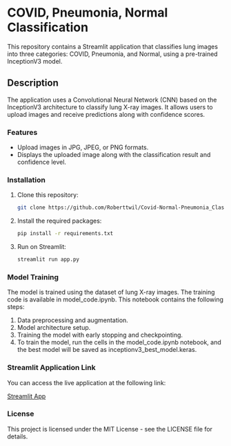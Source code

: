 # COVID, Pneumonia, Normal Classification

This repository contains a Streamlit application that classifies lung images into three categories: COVID, Pneumonia, and Normal, using a pre-trained InceptionV3 model.




## Description

The application uses a Convolutional Neural Network (CNN) based on the InceptionV3 architecture to classify lung X-ray images. It allows users to upload images and receive predictions along with confidence scores.

### Features
- Upload images in JPG, JPEG, or PNG formats.
- Displays the uploaded image along with the classification result and confidence level.

### Installation
1. Clone this repository:
   ```bash
   git clone https://github.com/Roberttwil/Covid-Normal-Pneumonia_ClassificationUsingInceptionV3.git

2. Install the required packages:
   ```bash
   pip install -r requirements.txt

4. Run on Streamlit:
   ```bash
   streamlit run app.py

### Model Training
  The model is trained using the dataset of lung X-ray images. The training code is available in model_code.ipynb. This notebook contains the following steps:

1. Data preprocessing and augmentation.
2. Model architecture setup.
3. Training the model with early stopping and checkpointing.
4. To train the model, run the cells in the model_code.ipynb notebook, and the best model will be saved as inceptionv3_best_model.keras.

### Streamlit Application Link
You can access the live application at the following link:

[Streamlit App](https://covid-normal-pneumoniaclassificationusinginceptionv3-pc9gkhckt.streamlit.app/)

### License
This project is licensed under the MIT License - see the LICENSE file for details.
